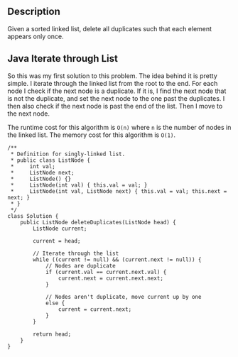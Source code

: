 ## Description

Given a sorted linked list, delete all duplicates such that each element appears only once.

## Java Iterate through List

So this was my first solution to this problem. The idea behind it is pretty simple. I iterate through the linked list from the root to the end. For each node I check if the next node is a duplicate. If it is, I find the next node that is not the duplicate, and set the next node to the one past the duplicates. I then also check if the next node is past the end of the list. Then I move to the next node.

The runtime cost for this algorithm is `O(n)` where `n` is the number of nodes in the linked list. The memory cost for this algorithm is `O(1)`.

```
/**
 * Definition for singly-linked list.
 * public class ListNode {
 *     int val;
 *     ListNode next;
 *     ListNode() {}
 *     ListNode(int val) { this.val = val; }
 *     ListNode(int val, ListNode next) { this.val = val; this.next = next; }
 * }
 */
class Solution {
    public ListNode deleteDuplicates(ListNode head) {
        ListNode current;
        
        current = head;
        
        // Iterate through the list
        while ((current != null) && (current.next != null)) {
            // Nodes are duplicate
            if (current.val == current.next.val) {
                current.next = current.next.next;
            }
            
            // Nodes aren't duplicate, move current up by one
            else {
                current = current.next;
            }
        }
        
        return head;
    }
}
```